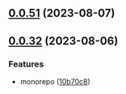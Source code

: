 ## [0.0.51](https://github.com/jingyuanhe/monorepo/compare/0.0.32...0.0.51) (2023-08-07)



## [0.0.32](https://github.com/jingyuanhe/monorepo/compare/0.0.31...0.0.32) (2023-08-06)


### Features

* monorepo ([10b70c8](https://github.com/jingyuanhe/monorepo/commit/10b70c8a3d5068d5d2405136a409af9cbd8d3bdf))



